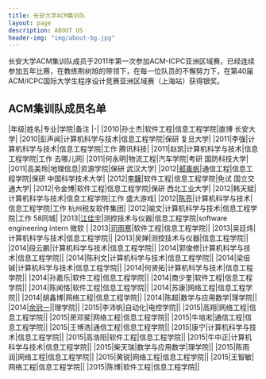 ```yaml
---
title: 长安大学ACM集训队
layout: page
description: ABOUT US
header-img: "img/about-bg.jpg"
---
```



长安大学ACM集训队成员于2011年第一次参加ACM-ICPC亚洲区域赛，已经连续参加五年比赛，在教练荆树旭的带领下，在每一位队员的不懈努力下，在第40届ACM/ICPC国际大学生程序设计竞赛亚洲区域赛（上海站）获得银奖。

## ACM集训队成员名单

|年级|姓名|专业|学院|备注
|-|
|2010|孙士杰|软件工程|信息工程学院|直博 长安大学|
|2010|彭声闻|计算机科学与技术|信息工程学院|保研 复旦大学|
|2011|李强|计算机科学与技术|信息工程学院|工作 腾讯科技|
|2011|赵凯|计算机科学与技术|信息工程学院|工作 去哪儿网|
|2011|何永明|物流工程|汽车学院|考研 国防科技大学|
|2011|高美玲|地理信息|资源学院|保研 武汉大学|
|2012|[郏乘帆](http://jcf94.com)|通信工程|信息工程学院|保研 中国科学技术大学|
|2012|[李韡](http://bigballon.github.io/)|软件工程|信息工程学院|免试 国立交通大学|
|2012|令金博|软件工程|信息工程学院|保研 西北工业大学|
|2012|韩天赋|计算机科学与技术|信息工程学院|工作 盛大游戏|
|2012|[陈亮](http://flowsnow.net/)|计算机科学与技术|信息工程学院|工作 杭州税友软件集团|
|2012|喻文|计算机科学与技术|信息工程学院|工作 58同城|
|2013|[江佳宇](http://www.cnblogs.com/wuyuewoniu/)|测控技术与仪器|信息工程学院|software engineering intern 微软 |
|2013|[司雨寒](http://www.cnblogs.com/AOQNRMGYXLMV/)|软件工程|信息工程学院||
|2013|吴廷炜|计算机科学与技术|信息工程学院||
|2013|吴婵|测控技术与仪器|信息工程学院||
|2014|段云鹏|计算机科学与技术|信息工程学院||
|2014|郭俊修|计算机科学与技术|信息工程学院||
|2014|陈利文|计算机科学与技术|信息工程学院||
|2014|梁倍铖|计算机科学与技术|信息工程学院||
|2014|何贤拓|计算机科学与技术|信息工程学院||
|2014|孙嘉乐|软件工程|信息工程学院||
|2014|商少奎|软件工程|信息工程学院||
|2014|陈闻恪|软件工程|信息工程学院||
|2014|苏康|网络工程|信息工程学院||
|2014|胡鑫博|网络工程|信息工程学院||
|2014|陈超|数学与应用数学|理学院||
|2014|[余冠一](http://www.cnblogs.com/Aguin/)||理学院||
|2015|李沛帆|自动化|电控学院||
|2015|高翔|网络工程|信息工程学院||
|2015|房邓斐|网络工程|信息工程学院||
|2015|牛培淞|通信工程|信息工程学院||
|2015|王博浩|通信工程|信息工程学院||
|2015|康宁|计算机科学与技术|信息工程学院||
|2015|高浩阳|软件工程|信息工程学院||
|2015|牛中正|计算机科学与技术|信息工程学院||
|2015|柴天瑞|数学与应用数学|理学院||
|2015|陈雨润|网络工程|信息工程学院||
|2015|黄锐|网络工程|信息工程学院||
|2015|王智敏|网络工程|信息工程学院||
|2015|陈博|软件工程|信息工程学院||	
